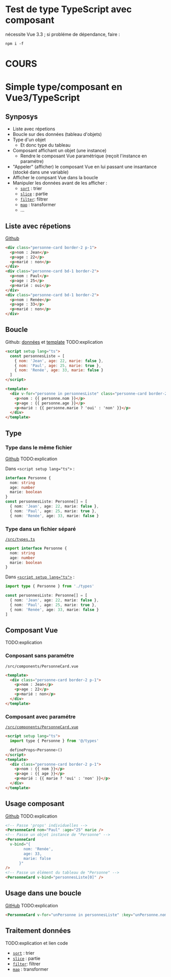 # Test de type TypeScript avec composant

nécessite Vue 3.3 ; si probléme de dépendance, faire :

```
npm i -f
```

# COURS

# Simple type/composant en Vue3/TypeScript

## Synposys

- Liste avec répetions
- Boucle sur des données (tableau d'objets)
- Type d'un objet
  - Et donc type du tableau
- Composant affichant un objet (une instance)
  - Rendre le composant Vue paramétrique (reçoit l'instance en paramétre)
- "Appeler" (afficher) le composant Vue en lui passant une insantance (stocké dans une variable)
- Afficher le compsant Vue dans la boucle
- Manipuler les données avant de les afficher :
  - [`sort`][sort] : trier
  - [`slice`][slice] : partie
  - [`filter`][filter]: filtrer
  - [`map`][map] : transformer
  - ...

## Liste avec répetions

[Github](https://github.com/ppierre/vue-base-tailwind/blob/01-liste-avec-r%C3%A9petions/src/App.vue#L11-L25)

```html
<div class="personne-card border-2 p-1">
  <p>nom : Jean</p>
  <p>age : 22</p>
  <p>marié : non</p>
</div>
<div class="personne-card bd-1 border-2">
  <p>nom : Paul</p>
  <p>age : 25</p>
  <p>marié : oui</p>
</div>
<div class="personne-card bd-1 border-2">
  <p>nom : Renée</p>
  <p>age : 33</p>
  <p>marié : non</p>
</div>
```

## Boucle

Github: [données](https://github.com/ppierre/vue-base-tailwind/blob/02-boucle/src/App.vue#L2-L6) et [template](https://github.com/ppierre/vue-base-tailwind/blob/01-liste-avec-r%C3%A9petions/src/App.vue#L11-L25)
TODO:explication

```html
<script setup lang="ts">
  const personnesListe = [
    { nom: 'Jean', age: 22, marie: false },
    { nom: 'Paul', age: 25, marie: true },
    { nom: 'Renée', age: 33, marie: false }
  ]
</script>

<template>
  <div v-for="personne in personnesListe" class="personne-card border-2 p-1">
    <p>nom : {{ personne.nom }}</p>
    <p>age : {{ personne.age }}</p>
    <p>marié : {{ personne.marie ? 'oui' : 'non' }}</p>
  </div>
</template>
```

## Type

### Type dans le même fichier

[Github](https://github.com/ppierre/vue-base-tailwind/blob/03-type-local/src/App.vue#L2-L6)
TODO:explication

Dans `<script setup lang="ts">` :

```ts
interface Personne {
  nom: string
  age: number
  marie: boolean
}
const personnesListe: Personne[] = [
  { nom: 'Jean', age: 22, marie: false },
  { nom: 'Paul', age: 25, marie: true },
  { nom: 'Renée', age: 33, marie: false }
```

### Type dans un fichier séparé

[`/src/types.ts`](https://github.com/ppierre/vue-base-tailwind/blob/04-type-fichier-sp%C3%A9ar%C3%A9/src/types.ts#L1)

```ts
export interface Personne {
  nom: string
  age: number
  marie: boolean
}
```

Dans [`<script setup lang="ts">`](https://github.com/ppierre/vue-base-tailwind/blob/04-type-fichier-sp%C3%A9ar%C3%A9/src/App.vue#L2) :

```ts
import type { Personne } from './types'

const personnesListe: Personne[] = [
  { nom: 'Jean', age: 22, marie: false },
  { nom: 'Paul', age: 25, marie: true },
  { nom: 'Renée', age: 33, marie: false }
]
```

## Composant Vue

TODO:explication

### Conposant sans paramétre

`/src/components/PersonneCard.vue`

```html
<template>
  <div class="personne-card border-2 p-1">
    <p>nom : Jean</p>
    <p>age : 22</p>
    <p>marié : non</p>
  </div>
</template>
```

### Composant avec paramétre

[`/src/components/PersonneCard.vue`](https://github.com/ppierre/vue-base-tailwind/blob/05-usage-composant/src/components/PersonneCard.vue#L1)

```html
<script setup lang="ts">
  import type { Personne } from '@/types'

  defineProps<Personne>()
</script>
<template>
  <div class="personne-card border-2 p-1">
    <p>nom : {{ nom }}</p>
    <p>age : {{ age }}</p>
    <p>marié : {{ marie ? 'oui' : 'non' }}</p>
  </div>
</template>
```

## Usage composant

[Github](https://github.com/ppierre/vue-base-tailwind/blob/05-usage-composant/src/App.vue#L18-L29)
TODO:explication

```html
<!-- Passe 'props' individuelles -->
<PersonneCard nom="Paul" :age="25" marie />
<!-- Passe un objet instance de "Personne" -->
<PersonneCard
  v-bind="{
        nom: 'Renée',
        age: 33,
        marie: false
      }"
/>
<!-- Passe un élément du tableau de "Personne" -->
<PersonneCard v-bind="personnesListe[0]" />
```

## Usage dans une boucle

[GitHub](https://github.com/ppierre/vue-base-tailwind/blob/06-boucle-composant/src/App.vue#L18)
TODO:explication

```html
<PersonneCard v-for="unPersonne in personnesListe" :key="unPersonne.nom" v-bind="unPersonne" />
```

## Traitement données

TODO:explication et lien code

- [`sort`][sort] : trier
- [`slice`][slice] : partie
- [`filter`][filter]: filtrer
- [`map`][map] : transformer

[sort]: https://developer.mozilla.org/fr/docs/Web/JavaScript/Reference/Global_Objects/Array/sort
[slice]: https://developer.mozilla.org/fr/docs/Web/JavaScript/Reference/Global_Objects/Array/slice
[filter]: https://developer.mozilla.org/fr/docs/Web/JavaScript/Reference/Global_Objects/Array/filter
[map]: https://developer.mozilla.org/fr/docs/Web/JavaScript/Reference/Global_Objects/Array/map
